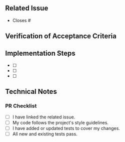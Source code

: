 ## Related Issue

<!-- Link the type `Task` issue that this PR resolves. -->

- Closes #

## Verification of Acceptance Criteria

<!--
This is the most critical section for the reviewer.
For each acceptance criterion from the issue, describe how it has been met and how the reviewer can verify it.

Example:
- [x] A `POST` route is created at `/api/v1/video/{id}/like`.
  - Check the routes/api.js file for the new route definition.
- [x] The route is protected and requires a valid JWT.
  - Send a POST request to http://localhost:3000/api/v1/video/1/like.
  - Do not include an Authorization header.
-->

## Implementation Steps

<!--
Please copy the `Implementation Steps` checklist from the related issue and check off the items that have been completed.
If you deviated from the plan, please explain why in the "Technical Notes" section.
-->

- [ ]
- [ ]
- [ ]

## Technical Notes

<!--
(Optional)
Are there any technical details, trade-offs, or architectural decisions that the reviewer should be aware of?
Did you deviate from the original implementation plan? If so, why?
-->

### PR Checklist

- [ ] I have linked the related issue.
- [ ] My code follows the project's style guidelines.
- [ ] I have added or updated tests to cover my changes.
- [ ] All new and existing tests pass.
